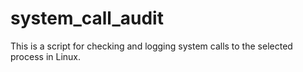 # system_call_audit
This is a script for checking and logging system calls to the selected process in Linux.
